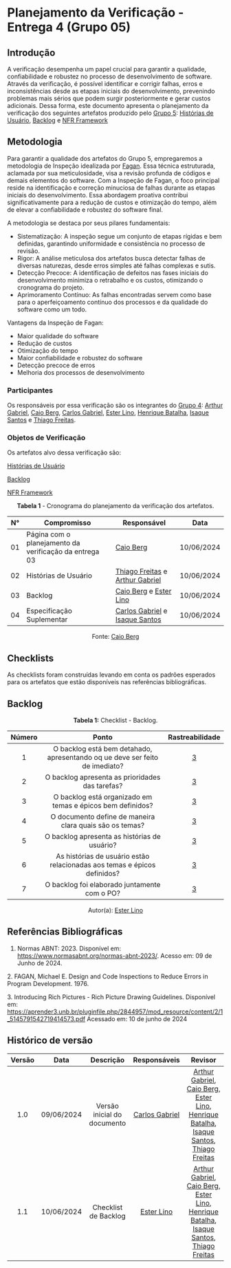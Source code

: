 # Planejamento da Verificação - Entrega 4 (Grupo 05)

## Introdução

A verificação desempenha um papel crucial para garantir a qualidade, confiabilidade e robustez no processo de desenvolvimento de software. Através da verificação, é possível identificar e corrigir falhas, erros e inconsistências desde as etapas iniciais do desenvolvimento, prevenindo problemas mais sérios que podem surgir posteriormente e gerar custos adicionais. Dessa forma, este documento apresenta o planejamento da verificação dos seguintes artefatos produzido pelo [Grupo 5](https://github.com/Requisitos-de-Software/2024.1-Sinesp_Cidadao): [Histórias de Usuário](https://requisitos-de-software.github.io/2024.1-Sinesp_Cidadao/Modelagem/Agil/Historias_de_Usuario/), [Backlog](https://requisitos-de-software.github.io/2024.1-Sinesp_Cidadao/Modelagem/Agil/backlog/) e [NFR Framework](https://requisitos-de-software.github.io/2024.1-Sinesp_Cidadao/Modelagem/Agil/NFR/) 


## Metodologia

Para garantir a qualidade dos artefatos do Grupo 5, empregaremos a metodologia de Inspeção idealizada por [Fagan](#ancora2). Essa técnica estruturada, aclamada por sua meticulosidade, visa a revisão profunda de códigos e demais elementos do software. Com a Inspeção de Fagan, o foco principal reside na identificação e correção minuciosa de falhas durante as etapas iniciais do desenvolvimento. Essa abordagem proativa contribui significativamente para a redução de custos e otimização do tempo, além de elevar a confiabilidade e robustez do software final.

A metodologia se destaca por seus pilares fundamentais:

- Sistematização: A inspeção segue um conjunto de etapas rígidas e bem definidas, garantindo uniformidade e consistência no processo de revisão.
- Rigor: A análise meticulosa dos artefatos busca detectar falhas de diversas naturezas, desde erros simples até falhas complexas e sutis.
- Detecção Precoce: A identificação de defeitos nas fases iniciais do desenvolvimento minimiza o retrabalho e os custos, otimizando o cronograma do projeto.
- Aprimoramento Contínuo: As falhas encontradas servem como base para o aperfeiçoamento contínuo dos processos e da qualidade do software como um todo.

Vantagens da Inspeção de Fagan:

- Maior qualidade do software
- Redução de custos
- Otimização do tempo
- Maior confiabilidade e robustez do software
- Detecção precoce de erros
- Melhoria dos processos de desenvolvimento


### Participantes

Os responsáveis por essa verificação são os integrantes do [Grupo 4](https://github.com/Requisitos-de-Software/2024.1-Gov.br): [Arthur Gabriel](https://github.com/ArthurGabrieel), [Caio Berg](https://github.com/Caio-bergbjj), [Carlos Gabriel](https://github.com/TheCarlosRamos), [Ester Lino](https://github.com/esteerlino), [Henrique Batalha](https://github.com/HeBatalha), [Isaque Santos](https://github.com/IsaqueSH) e [Thiago Freitas](https://github.com/thiagorfreitas).

### Objetos de Verificação

Os artefatos alvo dessa verificação são:

[Histórias de Usuário](https://requisitos-de-software.github.io/2024.1-Sinesp_Cidadao/Modelagem/Agil/Historias_de_Usuario/)

[Backlog](https://requisitos-de-software.github.io/2024.1-Sinesp_Cidadao/Modelagem/Agil/backlog/)

[NFR Framework](https://requisitos-de-software.github.io/2024.1-Sinesp_Cidadao/Modelagem/Agil/NFR/) 



<center>

**Tabela 1** - Cronograma do planejamento da verificação dos artefatos.

| N°  | Compromisso                                           | Responsável             | Data       |
| --- | ----------------------------------------------------- | ----------------------- | ---------- |
| 01  | Página com o planejamento da verificação da entrega 03| [Caio Berg](https://github.com/Caio-bergbjj)                   | 10/06/2024 |
| 02  | Histórias de Usuário                                          | [Thiago Freitas](https://github.com/thiagorfreitas) e [Arthur Gabriel](https://github.com/ArthurGabrieel)           | 10/06/2024 |
| 03  | Backlog                                               | [Caio Berg](https://github.com/Caio-bergbjj) e [Ester Lino](https://github.com/esteerlino) | 10/06/2024 |
| 04  | Especificação Suplementar                             | [Carlos Gabriel](https://github.com/TheCarlosRamos) e [Isaque Santos](https://github.com/IsaqueSH)         | 10/06/2024 |

Fonte: [Caio Berg](https://github.com/Caio-bergbjj)

</center>

## Checklists

As checklists foram construídas levando em conta os padrões esperados para os artefatos que estão disponíveis nas referências bibliográficas.

## Backlog

<font><p style="text-align: center">**Tabela 1:** Checklist - Backlog.</p></font>

| Número | Ponto | Rastreabilidade |
| :----: | :---: | :-------------: |
| 1 | O backlog está bem detahado, apresentando oq ue deve ser feito de imediato? | [3](#ref3) |
| 2 | O backlog apresenta as prioridades das tarefas? | [3](#ref3) |
| 3 | O backlog está organizado em temas e épicos bem definidos? | [3](#ref3) |
| 4 | O documento define de maneira clara quais são os temas? | [3](#ref3) |
| 5 | O backlog apresenta as histórias de usuário? | [3](#ref3) |
| 6 | As histórias de usuário estão relacionadas aos temas e épicos definidos? | [3](#ref3) |
| 7 | O backlog foi elaborado juntamente com o PO? | [3](#ref3) |

<div align="center">Autor(a): <a href="https://github.com/esteerlino">Ester Lino</a></div>

## Referências Bibliográficas

<a id="ref1"></a>
1. Normas ABNT: 2023. Disponível em: <a href="https://www.normasabnt.org/normas-abnt-2023/">https://www.normasabnt.org/normas-abnt-2023/</a>. Acesso em: 09 de Junho de 2024.

<a id="ref2"></a>
2. FAGAN, Michael E. Design and Code Inspections to Reduce Errors in Program Development. 1976.

<a id="ref3"></a>
3. Introducing Rich Pictures - Rich Picture Drawing Guidelines. Disponível em: https://aprender3.unb.br/pluginfile.php/2844957/mod_resource/content/2/1_5145791542719414573.pdf Acessado em: 10 de junho de 2024

## Histórico de versão

| Versão | Data | Descrição | Responsáveis | Revisor |
| :----: | :--: | :-----------------------------------------------------: | :----------------------------------------------------------------------------------------------: | :----------------------------------------------: |
|  1.0   | 09/06/2024 | Versão inicial do documento  | [Carlos Gabriel](https://github.com/TheCarlosRamos) | [Arthur Gabriel](ArthurGabrieel), [Caio Berg](https://github.com/Caio-bergbjj), [Ester Lino](https://github.com/esteerlino), [Henrique Batalha](https://github.com/HeBatalha), [Isaque Santos](https://github.com/IsaqueSH), [Thiago Freitas](https://github.com/thiagorfreitas)  |
|  1.1   | 10/06/2024 | Checklist de Backlog | [Ester Lino](https://github.com/esteerlino) | [Arthur Gabriel](ArthurGabrieel), [Caio Berg](https://github.com/Caio-bergbjj), [Ester Lino](https://github.com/esteerlino), [Henrique Batalha](https://github.com/HeBatalha), [Isaque Santos](https://github.com/IsaqueSH), [Thiago Freitas](https://github.com/thiagorfreitas)  |
